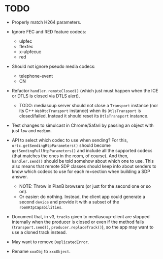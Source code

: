 # TODO

* Properly match H264 parameters.

* Ignore FEC and RED feature codecs:
   - ulpfec
   - flexfec
   - x-ulpfecuc
   - red

* Should not ignore pseudo media codecs:
   - telephone-event
   - CN

* Refactor `handler.remoteClosed()` (which just must happen when the ICE or DTLS is closed via DTLS alert).
   - TODO: mediasoup server should not close a `Transport` instance (nor its C++ `WebRtcTransport` instance) when its `DtlsTransport` is closed/failed. Instead it should reset its `DtlsTransport` instance.  

* Test changes to simulcast in Chrome/Safari by passing an object with just `low` and `medium`.

* API to select which codec to use when sending? For this, `ortc.getSendingRtpParameters()` should become `getSendingFullRtpParameters()` and include all the supported codecs (that matches the ones in the room, of course). And then, `handler.send()` should be told somehow about which one to use. This also means that remote SDP classes should keep info about senders to know which codecs to use for each m=section when building a SDP answer.
   - NOTE: Throw in PlanB browsers (or just for the second one or so on).
   - Or easier: do nothing. Instead, the client app could generate a second `device` and provide it with a subset of the `roomRtpCapabilities`.

* Document that, in v3, `tracks` given to mediasoup-client are stopped internally when the producer is closed or even if the method fails (`transport.send()`, `producer.replaceTrack()`), so the app may want to use a cloned track instead.

* May want to remove `DuplicatedError`.

* Rename `xxxObj` to `xxxObject`.

